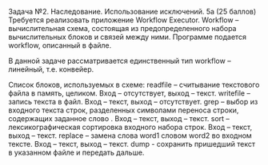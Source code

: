 Задача №2. Наследование. Использование исключений.
5а (25 баллов)
Требуется реализовать приложение Workflow Executor.
Workflow – вычислительная схема, состоящая из предопределенного набора вычислительных блоков и связей между ними. Программе подается workflow, описанный в файле.

В данной задаче рассматривается единственный тип workflow – линейный, т.е. конвейер.

Список блоков, используемых в схеме:
readfile <filename>  – считывание текстового файла в память, целиком. 
Вход – отсутствует, выход – текст.
writefile <filename> – запись текста в файл.
Вход – текст, выход – отсутствует. 
grep <word> – выбор из входного текста строк, разделенных символами переноса строки, содержащих заданное слово <word>.
Вход – текст, выход – текст. 
sort – лексикографическая сортировка входного набора строк.
Вход – текст, выход – текст.
replace <word1> <word2> – замена слова word1 словом word2 во входном тексте.
Вход – текст, выход – текст.
dump <filename> - сохранить пришедший текст в указанном файле и передать дальше.
